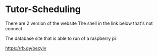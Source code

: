 # Tutor-Scheduling
There are 2 version of the website 
The shell in the link below that's not connect

The database site that is able to run of a raspberry pi

https://rb.gy/oecylv
